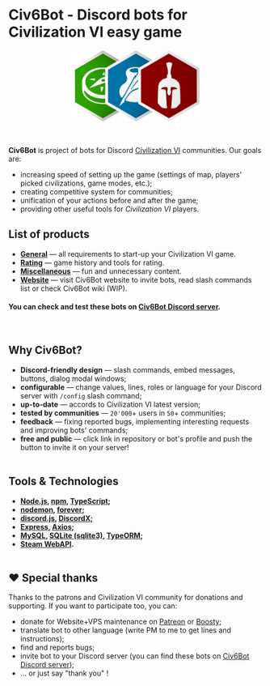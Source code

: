 # Civ6Bot - Discord bots for Civilization VI easy game
<p align="center">
    <img src="images/merged.png" width="50%" height="50%">
</p>
<br>

**Civ6Bot** is project of bots for Discord [Civilization VI](https://civilization.com/) communities. Our goals are:
- increasing speed of setting up the game (settings of map, players' picked civilizations, game modes, etc.);
- creating competitive system for communities;
- unification of your actions before and after the game;
- providing other useful tools for *Civilization VI* players.

## <a name="list"></a>List of products
- [**General**](https://github.com/civ6bot/general) — all requirements to start-up your Civilization VI game.
- [**Rating**](https://github.com/civ6bot/rating) — game history and tools for rating.
- [**Miscellaneous**](https://github.com/civ6bot/miscellaneous) — fun and unnecessary content.
- [**Website**](https://github.com/civ6bot/website) — visit Civ6Bot website to invite bots, read slash commands list or check Civ6Bot wiki (WIP).
#### You can check and test these bots on [Civ6Bot Discord server](https://discord.gg/CzCQPjxXTy).
<br>

## <a name="list"></a>Why Civ6Bot?
- **Discord-friendly design** — slash commands, embed messages, buttons, dialog modal windows;
- **configurable** — change values, lines, roles or language for your Discord server with `/config` slash command;
- **up-to-date** — accords to Civilization VI latest version;
- **tested by communities** — `20'000`+ users in `50`+ communities;
- **feedback** — fixing reported bugs, implementing interesting requests and improving bots' commands;
- **free and public** — click link in repository or bot's profile and push the button to invite it on your server!
<br><br>

## <a name="tools"></a>Tools & Technologies
* **[Node.js](https://nodejs.org/en/), [npm](https://www.npmjs.com/), [TypeScript](https://www.typescriptlang.org/);**
* **[nodemon](https://www.npmjs.com/package/nodemon), [forever](https://www.npmjs.com/package/forever);**
* **[discord.js](https://discord.js.org/#/), [DiscordX](https://www.npmjs.com/package/discordx);**
* **[Express](https://expressjs.com/), [Axios](https://www.npmjs.com/package/axios);**
* **[MySQL](https://www.npmjs.com/package/mysql), [SQLite (sqlite3)](https://www.npmjs.com/package/sqlite3), [TypeORM](https://typeorm.io/);**
* **[Steam WebAPI](https://steamcommunity.com/dev).**
<br><br>

## <a name="thanks"></a>❤️ Special thanks
Thanks to the patrons and Civilization VI community for donations and supporting. If you want to participate too, you can:
- donate for Website+VPS maintenance on [Patreon](https://www.patreon.com/civ6bot) or [Boosty](https://boosty.to/civ6bot);
- translate bot to other language (write PM to me to get lines and instructions);
- find and reports bugs;
- invite bot to your Discord server (you can find these bots on [Civ6Bot Discord server](https://discord.gg/CzCQPjxXTy));
- ... or just say "thank you" !
